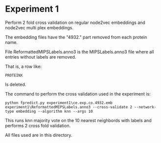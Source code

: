 Experiment 1
============

Perform 2 fold cross validation on regular node2vec embeddings
and node2vec multi plex embeddings.

The embedding files have the "4932." part removed from each protein name.

File ReformattedMIPSLabels.anno3 is the MIPSLabels.anno3 file where
all entries without labels are removed.

That is, a row like:

```
PROTEINX
```

Is deleted.

The command to perform the cross validation used in the experiment is:

```
python fpredict.py experiment1\ce.exp.co.4932.emb experiment1\ReformattedMIPSLabels.anno3 --cross-validate 2 --network-type embedding --algorithm knn --args 10
```

This runs knn majority vote on the 10 nearest neighbords with labels and performs 2 cross fold
validation.

All files used are in this directory.